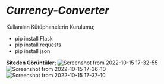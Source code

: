 # ***Currency-Converter***

Kullanılan Kütüphanelerin Kurulumu;
- pip install Flask
- pip install requests
- pip install json

**Siteden Görüntüler;**
![Screenshot from 2022-10-15 17-32-55](https://user-images.githubusercontent.com/101043132/195992324-7d661315-5cd0-4633-b572-f983e8ac2471.png)
![Screenshot from 2022-10-15 17-36-10](https://user-images.githubusercontent.com/101043132/195992406-a3049313-62df-44e2-8188-53a7c83a4259.png)
![Screenshot from 2022-10-15 17-37-10](https://user-images.githubusercontent.com/101043132/195992421-d152f8ac-4605-448a-95f6-0a0f00e13c3d.png)

